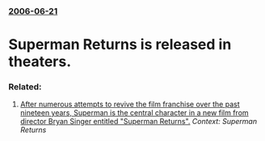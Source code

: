 ### [2006-06-21](/news/2006/06/21/index.md)

#  Superman Returns is released in theaters.




### Related:

1. [ After numerous attempts to revive the film franchise over the past nineteen years, Superman is the central character in a new film from director Bryan Singer entitled "Superman Returns".](/news/2006/06/28/after-numerous-attempts-to-revive-the-film-franchise-over-the-past-nineteen-years-superman-is-the-central-character-in-a-new-film-from-dir.md) _Context: Superman Returns_
